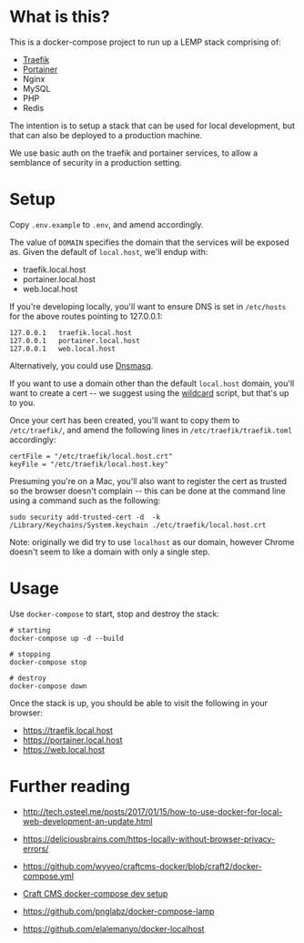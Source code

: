 # What is this?

This is a docker-compose project to run up a LEMP stack comprising of:

* [Traefik](https://docs.traefik.io/)
* [Portainer](https://portainer.readthedocs.io/en/stable/)
* Nginx
* MySQL
* PHP
* Redis

The intention is to setup a stack that can be used for local development, but that can also be deployed to a production machine.

We use basic auth on the traefik and portainer services, to allow a semblance of security in a production setting.


# Setup

Copy `.env.example` to `.env`, and amend accordingly.

The value of `DOMAIN` specifies the domain that the services will be exposed as. Given the default of `local.host`, we'll endup with:

* traefik.local.host
* portainer.local.host
* web.local.host

If you're developing locally, you'll want to ensure DNS is set in `/etc/hosts` for the above routes pointing to 127.0.0.1:

```
127.0.0.1	traefik.local.host
127.0.0.1	portainer.local.host
127.0.0.1	web.local.host
```

Alternatively, you could use [Dnsmasq](https://github.com/elalemanyo/docker-localhost#hosts-file---wildcard-dns-domain-on-mac-os-x).


If you want to use a domain other than the default `local.host` domain, you'll want to create a cert -- we suggest using the [wildcard](https://github.com/jcdarwin/wildcard) script, but that's up to you.

Once your cert has been created, you'll want to copy them to `/etc/traefik/`, and amend the following lines in `/etc/traefik/traefik.toml` accordingly:

    certFile = "/etc/traefik/local.host.crt"
    keyFile = "/etc/traefik/local.host.key"

Presuming you're on a Mac, you'll also want to register the cert as trusted so the browser doesn't complain -- this can be done at the command line using a command such as the following:

    sudo security add-trusted-cert -d  -k /Library/Keychains/System.keychain ./etc/traefik/local.host.crt

Note: originally we did try to use `localhost` as our domain, however Chrome doesn't seem to like a domain with only a single step.


# Usage

Use `docker-compose` to start, stop and destroy the stack:

    # starting
    docker-compose up -d --build

    # stopping
    docker-compose stop

    # destroy
    docker-compose down

Once the stack is up, you should be able to visit the following in your browser:

* https://traefik.local.host
* https://portainer.local.host
* https://web.local.host


# Further reading

* http://tech.osteel.me/posts/2017/01/15/how-to-use-docker-for-local-web-development-an-update.html
* https://deliciousbrains.com/https-locally-without-browser-privacy-errors/

* https://github.com/wyveo/craftcms-docker/blob/craft2/docker-compose.yml
* [Craft CMS docker-compose dev setup](https://gist.github.com/jackmcpickle/59efc98a99c067b08020)
* https://github.com/pnglabz/docker-compose-lamp
* https://github.com/elalemanyo/docker-localhost
